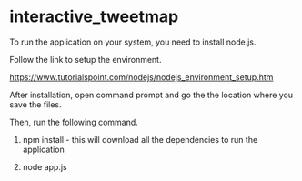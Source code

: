 # interactive_tweetmap
To run the application on your system, you need to install node.js.

Follow the link to setup the environment.

https://www.tutorialspoint.com/nodejs/nodejs_environment_setup.htm

After installation, open command prompt and go the the location where you save the files.

Then, run the following command.

1) npm install - this will download all the dependencies to run the application

2) node app.js

